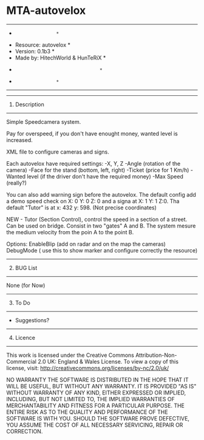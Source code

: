 MTA-autovelox
=============
******************************************
*					 *
*    Resource: autovelox		 *
*    Version:    0.1b3			 *
*    Made by: HitechWorld & HunTeRiX     *
*                                 	 *
*					 *
******************************************
-----------------------------
1. Description
-----------------------------
Simple Speedcamera system.

Pay for overspeed, if you don't have enought money, wanted level is increased.

XML file to configure cameras and signs.

Each autovelox have required settings:
-X, Y, Z
-Angle (rotation of the camera)
-Face for the stand (bottom, left, right)
-Ticket (price for 1 Km/h)
-Wanted level (if the driver don't have the required money)
-Max Speed (really?)

You can also add warning sign before the autovelox.
The default config add a demo speed check on X: 0 Y: 0 Z: 0 and a signa at X: 1 Y: 1 Z:0.
Tha default "Tutor" is at x: 432 y: 598. (Not precise coordinates)

NEW - Tutor (Section Control), control the speed in a section of a street.
Can be used on bridge. Consist in two "gates" A and B. The system mesure the medium velocity from the poin A to the point B.

Options:
EnableBlip (add on radar and on the map the cameras)
DebugMode ( use this to show marker and configure correctly the resource)

-----------------------------
2. BUG List
-----------------------------
None (for Now)

-----------------------------
3. To Do
-----------------------------
- Suggestions?

-----------------------------
4. Licence
-----------------------------

This work is licensed under the Creative 
Commons Attribution-Non-Commercial 2.0 
UK: England & Wales License. 
To view a copy of this license, visit:
http://creativecommons.org/licenses/by-nc/2.0/uk/

NO WARRANTY
THE SOFTWARE IS DISTRIBUTED IN THE HOPE THAT IT WILL BE USEFUL,
BUT WITHOUT ANY WARRANTY. IT IS PROVIDED "AS IS" WITHOUT WARRANTY
OF ANY KIND, EITHER EXPRESSED OR IMPLIED, INCLUDING, BUT 
NOT LIMITED TO, THE IMPLIED WARRANTIES OF MERCHANTABILITY AND 
FITNESS FOR A PARTICULAR PURPOSE. THE ENTIRE RISK AS TO THE 
QUALITY AND PERFORMANCE OF THE SOFTWARE IS WITH YOU. SHOULD THE
SOFTWARE PROVE DEFECTIVE, YOU ASSUME THE COST OF ALL NECESSARY 
SERVICING, REPAIR OR CORRECTION.
